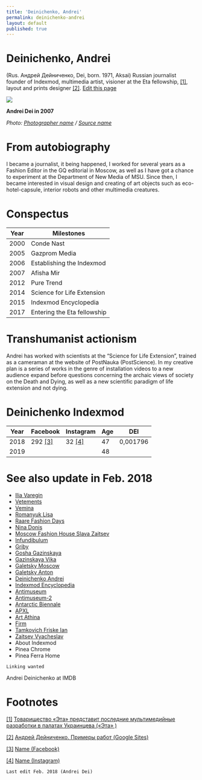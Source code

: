 ```yaml
---
title: 'Deinichenko, Andrei'
permalink: deinichenko-andrei
layout: default
published: true
---
```


# Deinichenko, Andrei


(Rus. Андрей Дейниченко, Dei, born. 1971, Aksai) Russian journalist founder of Indexmod, multimedia artist, visioner at the Eta fellowship, <span id="a1">[\[1\]](#f1)</span>, layout and prints designer <span id="a2">[\[2\]](#f2)</span>. [Edit this page](http://prose.io/#indexmod/encyclopedia/edit/master/deinichenko-andrei.md)

![](https://www.ljplus.ru/img4/d/o/donor_darom/deynichenko.jpg)


**Andrei Dei in 2007**

*Photo: [Photographer name](/photographer-name-page) / [Source name](/source-name-page)*

# From autobiography

I became a journalist, it being happened, I worked for several years as a Fashion Editor in the GQ editorial in Moscow, as well as I have got a chance to experiment at the Department of New Media of MSU. Since then, I became interested in visual design and creating of art objects such as eco-hotel-capsule, interior robots and other multimedia creatures.

# Conspectus

|Year|Milestones|
|----|-----|
|2000|Conde Nast|
|2005|Gazprom Media|
|2006|Establishing the Indexmod|
|2007|Afisha Mir|
|2012|Pure Trend|
|2014|Science for Life Extension|
|2015|Indexmod Encyclopedia|
|2017|Entering the Eta fellowship|

# Transhumanist actionism

Andrei has worked with scientists at the “Science for Life Extension”, trained as a cameraman at the website of PostNauka (PostScience). In my creative plan is a series of works in the genre of installation videos to a new audience expand before questions concerning the archaic views of society on the Death and Dying, as well as a new scientific paradigm of life extension and not dying.

# Deinichenko Indexmod

|Year|Facebook|Instagram|Age|DEI|
|-|-|-|-|-|
|2018|292 <span id="a3">[\[3\]](#f3)</span>|32 <span id="a4">[\[4\]](#f4)</span>|47|0,001796|
|2019|||48||

# See also update in Feb. 2018

+ [Ilia Varegin](varegin-ilia)
+ [Vetements](vetements)
+ [Vemina](vemina)
+ [Romanyuk Lisa](romanyuk-lisa)
+ [Raare Fashion Days](raare-fashion-days)
+ [Nina Donis](nina-donis)
+ [Moscow Fashion House Slava Zaitsev](moscow-fashion-house-slava-zaitsev)
+ [Infundibulum](infundibulum)
+ [Griby](griby)
+ [Gosha Gazinskaya](gosha-gazinskaya)
+ [Gazinskaya Vika](gazinskaya-vika)
+ [Galetsky Moscow](galetsky-moscow)
+ [Galetsky Anton](galetsky-anton)
+ [Deinichenko Andrei](deinichenko-andrei)
+ [Indexmod Encyclopedia](indexmod-encyclopedia)
+ [Antimuseum](antimuseum)
+ [Antimuseum-2](antimuseum-2)
+ [Antarctic Biennale](antarctic-biennale)
+ [APXL](apxl)
+ [Art Athina](art-athina)
+ [Firm](firm)
+ [Tamkovich Friske Ian](tamkovich-friske-ian)
+ [Zaitsev Vyacheslav](zaitsev-vyacheslav)
+ About Indexmod
+ Pinea Chrome
+ Pinea Ferra Home

`Linking wanted`

Andrei Deinichenko at IMDB

# Footnotes

[[1]](#a1) <span id="f1"></span> [Товарищество «Эта» представит последние мультимедийные разработки в палатах Украинцева («Эта» )](http://e-t-a.space/14-февраля-2018)

[[2]](#a2) <span id="f2"></span> [Андрей Дейниченко. Примеры работ (Google Sites)](https://sites.google.com/site/andreideinichenko/)

[[3]](#a3) <span id="f3"></span> [Name (Facebook)](http://example.net/article)

[[4]](#a4) <span id="f4"></span> [Name (Instagram)](http://example.net/article)



`Last edit Feb. 2018 (Andrei Dei)`
